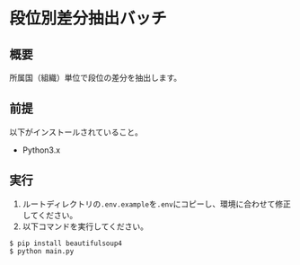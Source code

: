 # 段位別差分抽出バッチ #

## 概要

所属国（組織）単位で段位の差分を抽出します。

## 前提

以下がインストールされていること。

- Python3.x

## 実行

1. ルートディレクトリの`.env.example`を`.env`にコピーし、環境に合わせて修正してください。
2. 以下コマンドを実行してください。

```
$ pip install beautifulsoup4
$ python main.py
```